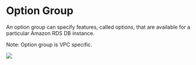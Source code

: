 # Option Group

An option group can specify features, called options, that are available for a particular Amazon RDS DB instance.

Note: Option group is VPC specific.

![](https://raw.githubusercontent.com/VisualOps/book-image/master/ide_property_rds_og.png)
